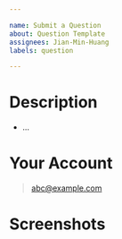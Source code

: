 ```yaml
---

name: Submit a Question
about: Question Template
assignees: Jian-Min-Huang
labels: question

---
```


# Description

* ...

# Your Account

> abc@example.com

# Screenshots
